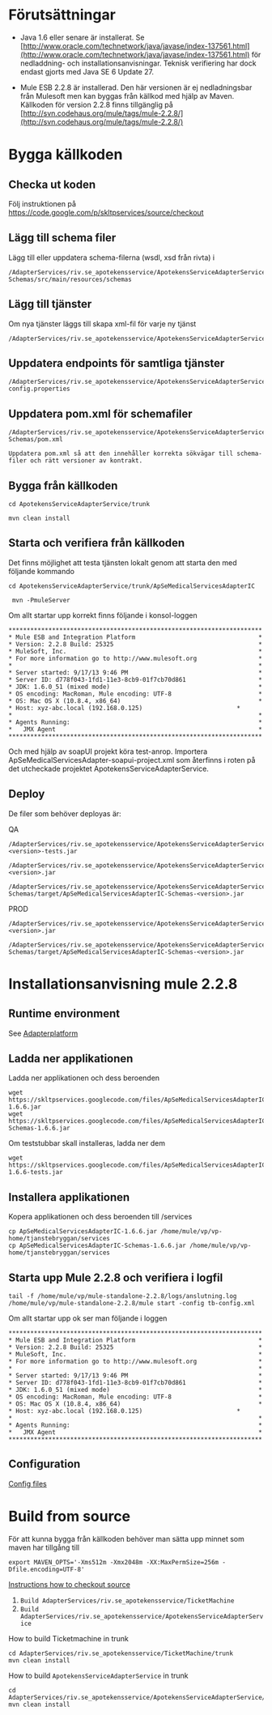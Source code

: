

# Förutsättningar #

  * Java 1.6 eller senare är installerat. Se [http://www.oracle.com/technetwork/java/javase/index-137561.html](http://www.oracle.com/technetwork/java/javase/index-137561.html) för nedladdning- och installationsanvisningar. Teknisk verifiering har dock endast gjorts med Java SE 6 Update 27.

  * Mule ESB 2.2.8 är installerad. Den här versionen är ej nedladningsbar från Mulesoft men kan byggas från källkod med hjälp av Maven. Källkoden för version 2.2.8 finns tillgänglig på [http://svn.codehaus.org/mule/tags/mule-2.2.8/](http://svn.codehaus.org/mule/tags/mule-2.2.8/)

# Bygga källkoden #

## Checka ut koden ##

Följ instruktionen på https://code.google.com/p/skltpservices/source/checkout

## Lägg till schema filer ##
Lägg till eller uppdatera schema-filerna (wsdl, xsd från rivta) i
```
/AdapterServices/riv.se_apotekensservice/ApotekensServiceAdapterService/trunk/ApSeMedicalServicesAdapterIC-Schemas/src/main/resources/schemas

```

## Lägg till tjänster ##
Om nya tjänster läggs till skapa xml-fil för varje ny tjänst
```
/AdapterServices/riv.se_apotekensservice/ApotekensServiceAdapterService/trunk/ApSeMedicalServicesAdapterIC/src/main/app/services

```

## Uppdatera endpoints för samtliga tjänster ##
```
/AdapterServices/riv.se_apotekensservice/ApotekensServiceAdapterService/trunk/ApSeMedicalServicesAdapterIC/src/environment/ApSeIntegrationComponent-config.properties

```

## Uppdatera pom.xml för schemafiler ##
```
/AdapterServices/riv.se_apotekensservice/ApotekensServiceAdapterService/trunk/ApSeMedicalServicesAdapterIC-Schemas/pom.xml

Uppdatera pom.xml så att den innehåller korrekta sökvägar till schema-filer och rätt versioner av kontrakt.

```

## Bygga från källkoden ##

```
cd ApotekensServiceAdapterService/trunk

mvn clean install
```

## Starta och verifiera  från källkoden ##

Det finns möjlighet att testa tjänsten lokalt genom att starta den med följande kommando

```
cd ApotekensServiceAdapterService/trunk/ApSeMedicalServicesAdapterIC

 mvn -PmuleServer
```

Om allt startar upp korrekt finns följande i konsol-loggen

```
**********************************************************************
* Mule ESB and Integration Platform                                  *
* Version: 2.2.8 Build: 25325                                        *
* MuleSoft, Inc.                                                     *
* For more information go to http://www.mulesoft.org                 *
*                                                                    *
* Server started: 9/17/13 9:46 PM                                    *
* Server ID: d778f043-1fd1-11e3-8cb9-01f7cb70d861                    *
* JDK: 1.6.0_51 (mixed mode)                                         *
* OS encoding: MacRoman, Mule encoding: UTF-8                        *
* OS: Mac OS X (10.8.4, x86_64)                                      *
* Host: xyz-abc.local (192.168.0.125)                          *
*                                                                    *
* Agents Running:                                                    *
*   JMX Agent                                                        *
**********************************************************************
```

Och med hjälp av soapUI projekt köra test-anrop. Importera ApSeMedicalServicesAdapter-soapui-project.xml som återfinns i roten på det utcheckade projektet ApotekensServiceAdapterService.

## Deploy ##

De filer som behöver deployas är:

QA
```
/AdapterServices/riv.se_apotekensservice/ApotekensServiceAdapterService/trunk/ApSeMedicalServicesAdapterIC/target/ApSeMedicalServicesAdapterIC-<version>-tests.jar
```

```
/AdapterServices/riv.se_apotekensservice/ApotekensServiceAdapterService/trunk/ApSeMedicalServicesAdapterIC/target/ApSeMedicalServicesAdapterIC-<version>.jar
```

```
/AdapterServices/riv.se_apotekensservice/ApotekensServiceAdapterService/trunk/ApSeMedicalServicesAdapterIC-Schemas/target/ApSeMedicalServicesAdapterIC-Schemas-<version>.jar 
```

PROD
```
/AdapterServices/riv.se_apotekensservice/ApotekensServiceAdapterService/trunk/ApSeMedicalServicesAdapterIC/target/ApSeMedicalServicesAdapterIC-<version>.jar
```

```
/AdapterServices/riv.se_apotekensservice/ApotekensServiceAdapterService/trunk/ApSeMedicalServicesAdapterIC-Schemas/target/ApSeMedicalServicesAdapterIC-Schemas-<version>.jar
```

# Installationsanvisning mule 2.2.8 #

## Runtime environment ##

See [Adapterplatform](http://code.google.com/p/skltp/wiki/InstallationServiceBridge)

## Ladda ner applikationen ##

Ladda ner applikationen och dess beroenden
```
wget https://skltpservices.googlecode.com/files/ApSeMedicalServicesAdapterIC-1.6.6.jar
wget https://skltpservices.googlecode.com/files/ApSeMedicalServicesAdapterIC-Schemas-1.6.6.jar
```

Om teststubbar skall installeras, ladda ner dem
```
wget https://skltpservices.googlecode.com/files/ApSeMedicalServicesAdapterIC-1.6.6-tests.jar
```

## Installera applikationen ##

Kopera applikationen och dess beroenden till /services
```
cp ApSeMedicalServicesAdapterIC-1.6.6.jar /home/mule/vp/vp-home/tjanstebryggan/services
cp ApSeMedicalServicesAdapterIC-Schemas-1.6.6.jar /home/mule/vp/vp-home/tjanstebryggan/services
```

## Starta upp Mule 2.2.8 och verifiera i logfil ##

```
tail -f /home/mule/vp/mule-standalone-2.2.8/logs/anslutning.log
/home/mule/vp/mule-standalone-2.2.8/mule start -config tb-config.xml
```

Om allt startar upp ok ser man följande i loggen

```
**********************************************************************
* Mule ESB and Integration Platform                                  *
* Version: 2.2.8 Build: 25325                                        *
* MuleSoft, Inc.                                                     *
* For more information go to http://www.mulesoft.org                 *
*                                                                    *
* Server started: 9/17/13 9:46 PM                                    *
* Server ID: d778f043-1fd1-11e3-8cb9-01f7cb70d861                    *
* JDK: 1.6.0_51 (mixed mode)                                         *
* OS encoding: MacRoman, Mule encoding: UTF-8                        *
* OS: Mac OS X (10.8.4, x86_64)                                      *
* Host: xyz-abc.local (192.168.0.125)                          *
*                                                                    *
* Agents Running:                                                    *
*   JMX Agent                                                        *
**********************************************************************
```


## Configuration ##

[Config files](http://skltpservices.googlecode.com/svn/AdapterServices/riv.se_apotekensservice/ApotekensServiceAdapterService/trunk/ApSeMedicalServicesAdapterIC/src/environment/)



# Build from source #

För att kunna bygga från källkoden behöver man sätta upp minnet som maven har tillgång till
```
export MAVEN_OPTS='-Xms512m -Xmx2048m -XX:MaxPermSize=256m -Dfile.encoding=UTF-8'
```

[Instructions how to checkout source](https://code.google.com/p/skltpservices/source/checkout)

  1. `Build AdapterServices/riv.se_apotekensservice/TicketMachine`
  1. `Build AdapterServices/riv.se_apotekensservice/ApotekensServiceAdapterService`

How to build Ticketmachine in trunk
```
cd AdapterServices/riv.se_apotekensservice/TicketMachine/trunk
mvn clean install 
```


How to build `ApotekensServiceAdapterService` in trunk
```
cd AdapterServices/riv.se_apotekensservice/ApotekensServiceAdapterService/trunk
mvn clean install 
```